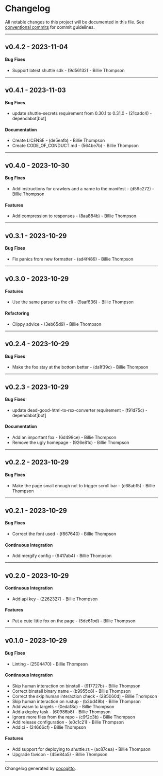 # Changelog
All notable changes to this project will be documented in this file. See [conventional commits](https://www.conventionalcommits.org/) for commit guidelines.

- - -
## v0.4.2 - 2023-11-04
#### Bug Fixes
- Support latest shuttle sdk - (9d56132) - Billie Thompson

- - -

## v0.4.1 - 2023-11-03
#### Bug Fixes
- update shuttle-secrets requirement from 0.30.1 to 0.31.0 - (21cadc4) - dependabot[bot]
#### Documentation
- Create LICENSE - (de5eafb) - Billie Thompson
- Create CODE_OF_CONDUCT.md - (564be7b) - Billie Thompson

- - -

## v0.4.0 - 2023-10-30
#### Bug Fixes
- Add instructions for crawlers and a name to the manifest - (d59c272) - Billie Thompson
#### Features
- Add compression to responses - (8aa884b) - Billie Thompson

- - -

## v0.3.1 - 2023-10-29
#### Bug Fixes
- Fix panics from new formatter - (ad4f489) - Billie Thompson

- - -

## v0.3.0 - 2023-10-29
#### Features
- Use the same parser as the cli - (9aaf636) - Billie Thompson
#### Refactoring
- Clippy advice - (3eb65d9) - Billie Thompson

- - -

## v0.2.4 - 2023-10-29
#### Bug Fixes
- Make the fox stay at the bottom better - (da1f39c) - Billie Thompson

- - -

## v0.2.3 - 2023-10-29
#### Bug Fixes
- update dead-good-html-to-rsx-converter requirement - (f91d75c) - dependabot[bot]
#### Documentation
- Add an important fox - (6d498ce) - Billie Thompson
- Remove the ugly homepage - (926e81c) - Billie Thompson

- - -

## v0.2.2 - 2023-10-29
#### Bug Fixes
- Make the page small enough not to trigger scroll bar - (c68abf5) - Billie Thompson

- - -

## v0.2.1 - 2023-10-29
#### Bug Fixes
- Correct the font used - (f867640) - Billie Thompson
#### Continuous Integration
- Add mergify config - (9417ab4) - Billie Thompson

- - -

## v0.2.0 - 2023-10-29
#### Continuous Integration
- Add api key - (2262327) - Billie Thompson
#### Features
- Put a cute little fox on the page - (5de61bd) - Billie Thompson

- - -

## v0.1.0 - 2023-10-29
#### Bug Fixes
- Linting - (2504470) - Billie Thompson
#### Continuous Integration
- Skip human interaction on binstall - (917727b) - Billie Thompson
- Correct binstall binary name - (b9955c8) - Billie Thompson
- Correct the skip human interaction check - (285060d) - Billie Thompson
- Skip human interaction on rustup - (b3bd49b) - Billie Thompson
- Add wasm to targets - (0eda18c) - Billie Thompson
- Add a deploy task - (60986b8) - Billie Thompson
- Ignore more files from the repo - (c9f2c3b) - Billie Thompson
- Add release configuration - (e0c1c21) - Billie Thompson
- Add ci - (24666cf) - Billie Thompson
#### Features
- Add support for deploying to shuttle.rs - (ac87cea) - Billie Thompson
- Upgrade favicon - (45e84a5) - Billie Thompson

- - -

Changelog generated by [cocogitto](https://github.com/cocogitto/cocogitto).
